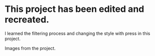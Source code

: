 # This project has been edited and recreated.

I learned the filtering process and changing the style with press in this project.

Images from the project.
